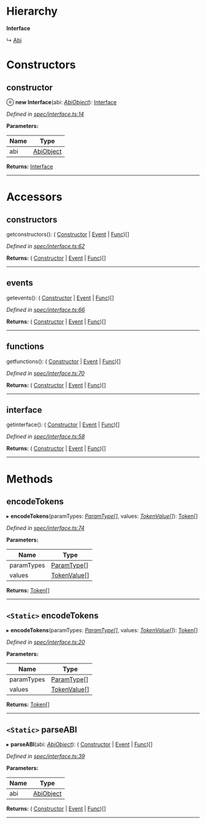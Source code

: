 

# Hierarchy

**Interface**

↳  [Abi](_abi_.abi.md)

# Constructors

<a id="constructor"></a>

##  constructor

⊕ **new Interface**(abi: *[AbiObject](../modules/_types_.md#abiobject)*): [Interface](_spec_interface_.interface.md)

*Defined in [spec/interface.ts:14](https://github.com/paritytech/js-libs/blob/8df9422/packages/abi/src/spec/interface.ts#L14)*

**Parameters:**

| Name | Type |
| ------ | ------ |
| abi | [AbiObject](../modules/_types_.md#abiobject) |

**Returns:** [Interface](_spec_interface_.interface.md)

___

# Accessors

<a id="constructors"></a>

##  constructors

getconstructors(): ( [Constructor](_spec_constructor_.constructor.md) &#124; [Event](_spec_event_event_.event.md) &#124; [Func](_spec_function_.func.md))[]

*Defined in [spec/interface.ts:62](https://github.com/paritytech/js-libs/blob/8df9422/packages/abi/src/spec/interface.ts#L62)*

**Returns:** ( [Constructor](_spec_constructor_.constructor.md) &#124; [Event](_spec_event_event_.event.md) &#124; [Func](_spec_function_.func.md))[]

___
<a id="events"></a>

##  events

getevents(): ( [Constructor](_spec_constructor_.constructor.md) &#124; [Event](_spec_event_event_.event.md) &#124; [Func](_spec_function_.func.md))[]

*Defined in [spec/interface.ts:66](https://github.com/paritytech/js-libs/blob/8df9422/packages/abi/src/spec/interface.ts#L66)*

**Returns:** ( [Constructor](_spec_constructor_.constructor.md) &#124; [Event](_spec_event_event_.event.md) &#124; [Func](_spec_function_.func.md))[]

___
<a id="functions"></a>

##  functions

getfunctions(): ( [Constructor](_spec_constructor_.constructor.md) &#124; [Event](_spec_event_event_.event.md) &#124; [Func](_spec_function_.func.md))[]

*Defined in [spec/interface.ts:70](https://github.com/paritytech/js-libs/blob/8df9422/packages/abi/src/spec/interface.ts#L70)*

**Returns:** ( [Constructor](_spec_constructor_.constructor.md) &#124; [Event](_spec_event_event_.event.md) &#124; [Func](_spec_function_.func.md))[]

___
<a id="interface"></a>

##  interface

getinterface(): ( [Constructor](_spec_constructor_.constructor.md) &#124; [Event](_spec_event_event_.event.md) &#124; [Func](_spec_function_.func.md))[]

*Defined in [spec/interface.ts:58](https://github.com/paritytech/js-libs/blob/8df9422/packages/abi/src/spec/interface.ts#L58)*

**Returns:** ( [Constructor](_spec_constructor_.constructor.md) &#124; [Event](_spec_event_event_.event.md) &#124; [Func](_spec_function_.func.md))[]

___

# Methods

<a id="encodetokens"></a>

##  encodeTokens

▸ **encodeTokens**(paramTypes: *[ParamType](_spec_paramtype_paramtype_.paramtype.md)[]*, values: *[TokenValue](../modules/_types_.md#tokenvalue)[]*): [Token](_token_token_.token.md)[]

*Defined in [spec/interface.ts:74](https://github.com/paritytech/js-libs/blob/8df9422/packages/abi/src/spec/interface.ts#L74)*

**Parameters:**

| Name | Type |
| ------ | ------ |
| paramTypes | [ParamType](_spec_paramtype_paramtype_.paramtype.md)[] |
| values | [TokenValue](../modules/_types_.md#tokenvalue)[] |

**Returns:** [Token](_token_token_.token.md)[]

___
<a id="encodetokens-1"></a>

## `<Static>` encodeTokens

▸ **encodeTokens**(paramTypes: *[ParamType](_spec_paramtype_paramtype_.paramtype.md)[]*, values: *[TokenValue](../modules/_types_.md#tokenvalue)[]*): [Token](_token_token_.token.md)[]

*Defined in [spec/interface.ts:20](https://github.com/paritytech/js-libs/blob/8df9422/packages/abi/src/spec/interface.ts#L20)*

**Parameters:**

| Name | Type |
| ------ | ------ |
| paramTypes | [ParamType](_spec_paramtype_paramtype_.paramtype.md)[] |
| values | [TokenValue](../modules/_types_.md#tokenvalue)[] |

**Returns:** [Token](_token_token_.token.md)[]

___
<a id="parseabi"></a>

## `<Static>` parseABI

▸ **parseABI**(abi: *[AbiObject](../modules/_types_.md#abiobject)*): ( [Constructor](_spec_constructor_.constructor.md) &#124; [Event](_spec_event_event_.event.md) &#124; [Func](_spec_function_.func.md))[]

*Defined in [spec/interface.ts:39](https://github.com/paritytech/js-libs/blob/8df9422/packages/abi/src/spec/interface.ts#L39)*

**Parameters:**

| Name | Type |
| ------ | ------ |
| abi | [AbiObject](../modules/_types_.md#abiobject) |

**Returns:** ( [Constructor](_spec_constructor_.constructor.md) &#124; [Event](_spec_event_event_.event.md) &#124; [Func](_spec_function_.func.md))[]

___


